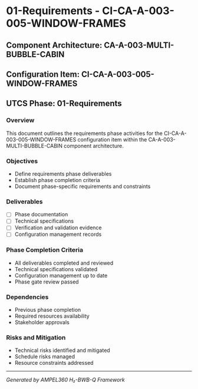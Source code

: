 # 01-Requirements - CI-CA-A-003-005-WINDOW-FRAMES

## Component Architecture: CA-A-003-MULTI-BUBBLE-CABIN
## Configuration Item: CI-CA-A-003-005-WINDOW-FRAMES
## UTCS Phase: 01-Requirements

### Overview
This document outlines the requirements phase activities for the CI-CA-A-003-005-WINDOW-FRAMES configuration item within the CA-A-003-MULTI-BUBBLE-CABIN component architecture.

### Objectives
- Define requirements phase deliverables
- Establish phase completion criteria
- Document phase-specific requirements and constraints

### Deliverables
- [ ] Phase documentation
- [ ] Technical specifications
- [ ] Verification and validation evidence
- [ ] Configuration management records

### Phase Completion Criteria
- All deliverables completed and reviewed
- Technical specifications validated
- Configuration management up to date
- Phase gate review passed

### Dependencies
- Previous phase completion
- Required resources availability
- Stakeholder approvals

### Risks and Mitigation
- Technical risks identified and mitigated
- Schedule risks managed
- Resource constraints addressed

---
*Generated by AMPEL360 H₂-BWB-Q Framework*
